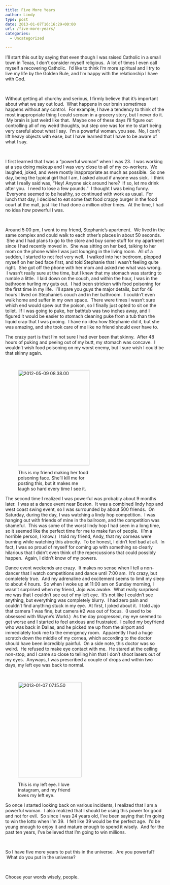 ```yaml
---
title: Five More Years
author: Lindy
type: post
date: 2013-01-07T16:16:29+00:00
url: /five-more-years/
categories:
  - Uncategorized

---
```

I&#8217;ll start this out by saying that even though I was raised Catholic in a small town in Texas, I don&#8217;t consider myself religious.  A lot of times I even call myself a recovering Catholic.  I&#8217;d like to think I&#8217;m more spiritual and I try to live my life by the Golden Rule, and I&#8217;m happy with the relationship I have with God.

&nbsp;

Without getting all churchy and serious, I firmly believe that it&#8217;s important about what we say out loud.  What happens in our brain sometimes happens without any control.  For example, I have a tendency to think of the most inappropriate thing I could scream in a grocery story, but I never do it.  My brain is just weird like that.  Maybe one of these days I&#8217;ll figure out controlling all of my weird thoughts, but step one was for me to start being very careful about what I say.  I&#8217;m a powerful woman. you see.  No, I can&#8217;t lift heavy objects with ease, but I have learned that I have to be aware of what I say.

&nbsp;

I first learned that I was a &#8220;powerful woman&#8221; when I was 23.  I was working at a spa doing makeup and I was very close to all of my co-workers.  We laughed, joked, and were mostly inappropriate as much as possible.  So one day, being the typical girl that I am, I asked aloud if anyone was sick.  I think what I really said was, &#8220;Hey! Anyone sick around here?  If so, let me drink after you.  I need to lose a few pounds.&#8221;  I thought I was being funny.  Everyone seemed to be healthy, so continued with work as usual.  For lunch that day, I decided to eat some fast food crappy burger in the food court at the mall, just like I had done a million other times.  At the time, I had no idea how powerful I was.

&nbsp;

Around 5:00 pm, I went to my friend, Stephanie&#8217;s apartment.  We lived in the same complex and could walk to each other&#8217;s places in about 50 seconds.  She and I had plans to go to the store and buy some stuff for my apartment since I had recently moved in.  She was sitting on her bed, talking to her mom on the phone while I was just lounging in the living room.  All of a sudden, I started to not feel very well.  I walked into her bedroom, plopped myself on her bed face first, and told Stephanie that I wasn&#8217;t feeling quite right.  She got off the phone with her mom and asked me what was wrong.  I wasn&#8217;t really sure at the time, but I knew that my stomach was starting to rumble a little.  I laid down on the couch, and within the hour, I was in the bathroom hurling my guts out.  I had been stricken with food poisoning for the first time in my life.  I&#8217;ll spare you guys the major details, but for 48 hours I lived on Stephanie&#8217;s couch and in her bathroom.  I couldn&#8217;t even walk home and suffer in my own space.  There were times I wasn&#8217;t sure which end would spew out the poison, so I finally just opted to sit on the toilet.  If I was going to puke, her bathtub was two inches away, and I figured it would be easier to stomach cleaning puke from a tub than the liquid crap that I was pooing.  I have no idea how Stephanie did it, but she was amazing, and she took care of me like no friend should ever have to.

The crazy part is that I&#8217;m not sure I had ever been that skinny.  After 48 hours of puking and peeing out of my butt, my stomach was concave.  I wouldn&#8217;t wish food poisoning on my worst enemy, but I sure wish I could be that skinny again.

&nbsp;<figure id="attachment_1021" class="thumbnail wp-caption alignnone" style="width: 225px">

<img class="size-medium wp-image-1021" alt="2012-05-09 08.38.00" src="/wp-content/uploads/2012-05-09-08.38.00-225x300.jpg" width="225" height="300" srcset="/wp-content/uploads/2012-05-09-08.38.00-225x300.jpg 225w, /wp-content/uploads/2012-05-09-08.38.00-768x1024.jpg 768w" sizes="(max-width: 225px) 100vw, 225px" /><figcaption class="caption wp-caption-text">This is my friend making her food poisoning face. She&#8217;ll kill me for posting this, but it makes me laugh so hard every time I see it.</figcaption></figure> 

The second time I realized I was powerful was probably about 9 months later.  I was at a dance event near Boston.  It was a combined lindy hop and west coast swing event, so I was surrounded by about 500 friends.  On Saturday, during the day, I was watching a lindy hop competition.  I was hanging out with friends of mine in the ballroom, and the competition was shameful.  This was some of the worst lindy hop I had seen in a long time, so it seemed like the perfect time for me to make fun of people.  (I&#8217;m a horrible person, I know.)  I told my friend, Andy, that my corneas were burning while watching this atrocity.  To be honest, I didn&#8217;t feel bad at all.  In fact, I was so proud of myself for coming up with something so clearly hilarious that I didn&#8217;t even think of the repercussions that could possibly happen.  Again, I didn&#8217;t know of my powers.

Dance event weekends are crazy.  It makes no sense when I tell a non-dancer that I watch competitions and dance until 7:00 am.  It&#8217;s crazy, but completely true.  And my adrenaline and excitement seems to limit my sleep to about 4 hours.  So when I woke up at 11:00 am on Sunday morning, I wasn&#8217;t surprised when my friend, Jojo was awake.  What really surprised me was that I couldn&#8217;t see out of my left eye.  It&#8217;s not like I couldn&#8217;t see anything, but everything was completely blurry.  I had zero pain and couldn&#8217;t find anything stuck in my eye.  At first, I joked about it.  I told Jojo that camera 1 was fine, but camera #2 was out of focus.  (I used to be obsessed with Wayne&#8217;s World.)  As the day progressed, my eye seemed to get worse and I started to feel anxious and frustrated.  I called my boyfriend who was back in Dallas, and he picked me up from the airport and immediately took me to the emergency room.  Apparently I had a huge scratch down the middle of my cornea, which according to the doctor should have been incredibly painful.  On a side note, this doctor was so weird.  He refused to make eye contact with me.  He stared at the ceiling non-stop, and I came so close to telling him that I don&#8217;t shoot lasers out of my eyes.  Anyways, I was prescribed a couple of drops and within two days, my left eye was back to normal.

&nbsp;<figure id="attachment_1020" class="thumbnail wp-caption alignnone" style="width: 200px">

<img class="size-medium wp-image-1020" alt="2013-01-07 07.15.50" src="/wp-content/uploads/2013-01-07-07.15.50-200x300.png" width="200" height="300" srcset="/wp-content/uploads/2013-01-07-07.15.50-200x300.png 200w, /wp-content/uploads/2013-01-07-07.15.50.png 640w" sizes="(max-width: 200px) 100vw, 200px" /><figcaption class="caption wp-caption-text">This is my left eye. I love instagram, and my friend loves my left eye.</figcaption></figure> 

So once I started looking back on various incidents, I realized that I am a powerful woman.  I also realized that I should be using this power for good and not for evil.  So since I was 24 years old, I&#8217;ve been saying that I&#8217;m going to win the lotto when I&#8217;m 39.  I felt like 39 would be the perfect age.  I&#8217;d be young enough to enjoy it and mature enough to spend it wisely.  And for the past ten years, I&#8217;ve believed that I&#8217;m going to win millions.

&nbsp;

So I have five more years to put this in the universe.  Are you powerful?  What do you put in the universe?

&nbsp;

Choose your words wisely, people.

&nbsp;

&nbsp;

&nbsp;

&nbsp;